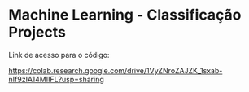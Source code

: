 # Machine Learning - Classificação Projects


Link de acesso para o código:


https://colab.research.google.com/drive/1VyZNroZAJZK_1sxab-nIf9zIA14MIIFL?usp=sharing